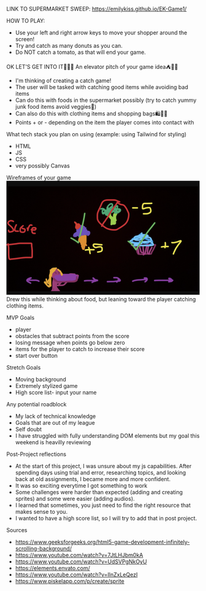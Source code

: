 LINK TO SUPERMARKET SWEEP: https://emilykiss.github.io/EK-Game1/ 

HOW TO PLAY:
- Use your left and right arrow keys to move your shopper around the screen!
- Try and catch as many donuts as you can.
- Do NOT catch a tomato, as that will end your game.

OK LET'S GET INTO IT👀🥳👾
An elevator pitch of your game idea⛺️💪🏻
- I'm thinking of creating a catch game!
- The user will be tasked with catching good items while avoiding bad items
- Can do this with foods in the supermarket possibly (try to catch yummy junk food items avoid veggies🥦)
- Can also do this with clothing items and shopping bags🛍👗👠
- Points + or - depending on the item the player comes into contact with 

What tech stack you plan on using (example: using Tailwind for styling)
- HTML
- JS
- CSS
- very possibly Canvas 


Wireframes of your game
![Wireframe](./images/wireframe.png)
Drew this while thinking about food, but leaning toward the player catching clothing items.

MVP Goals
- player 
- obstacles that subtract points from the score
- losing message when points go below zero 
- items for the player to catch to increase their score
- start over button 


Stretch Goals
* Moving background
* Extremely stylized game
* High score list- input your name 


Any potential roadblock
* My lack of technical knowledge 
* Goals that are out of my league 
* Self doubt
* I have struggled with fully understanding DOM elements but my goal this weekend is heavilly reviewing 

Post-Project reflections
- At the start  of this project, I was unsure about my js capabilities.  After spending days using trial and error, researching topics, and looking back at old assignments, I became more and more confident.
- It was so exciting everytime I got something to work 
- Some challenges were harder than expected (adding and creating sprites) and some were easier (adding audios).
- I learned that sometimes, you just need to find the right resource that makes sense to you.
- I wanted to have a high score list, so I will try to add that in post project. 


Sources 
- https://www.geeksforgeeks.org/html5-game-development-infinitely-scrolling-background/
- https://www.youtube.com/watch?v=7JtLHJbm0kA
- https://www.youtube.com/watch?v=UdSVPgNkOyU
- https://elements.envato.com/
- https://www.youtube.com/watch?v=IlnZxLeQezI
- https://www.piskelapp.com/p/create/sprite
